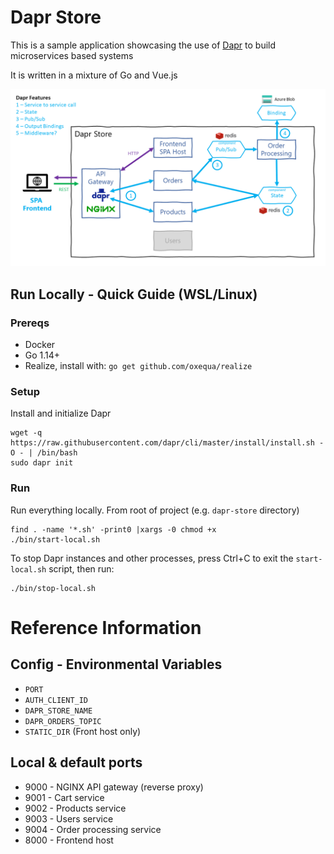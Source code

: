 # Dapr Store

This is a sample application showcasing the use of [Dapr](https://dapr.io/) to build microservices based systems

It is written in a mixture of Go and Vue.js

![architecture diagram](./docs/img/design.png)


## Run Locally - Quick Guide (WSL/Linux)

### Prereqs
- Docker
- Go 1.14+
- Realize, install with: `go get github.com/oxequa/realize`

### Setup
Install and initialize Dapr
```
wget -q https://raw.githubusercontent.com/dapr/cli/master/install/install.sh -O - | /bin/bash
sudo dapr init
```
### Run
Run everything locally.
From root of project (e.g. `dapr-store` directory)
```
find . -name '*.sh' -print0 |xargs -0 chmod +x
./bin/start-local.sh
```

To stop Dapr instances and other processes, press Ctrl+C to exit the `start-local.sh` script, then run:
```
./bin/stop-local.sh
```


# Reference Information

## Config - Environmental Variables
- `PORT`
- `AUTH_CLIENT_ID`
- `DAPR_STORE_NAME`
- `DAPR_ORDERS_TOPIC`
- `STATIC_DIR` (Front host only)

## Local & default ports
- 9000 - NGINX API gateway (reverse proxy)
- 9001 - Cart service
- 9002 - Products service
- 9003 - Users service
- 9004 - Order processing service
- 8000 - Frontend host
